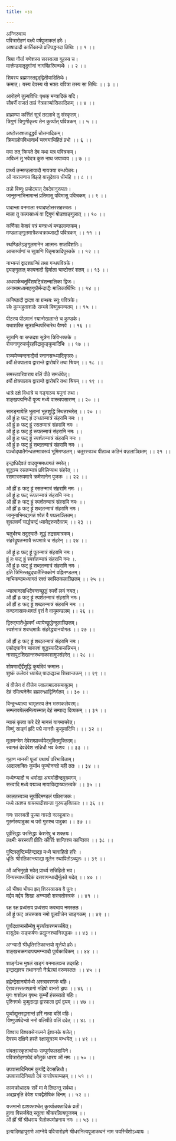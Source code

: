 ```yaml
---
title: ०३३

---
```

अग्निरुवाच  
पवित्रारोहणं वक्ष्ये वर्षपूजाकलं हरेः।  
आषाढादौ कार्तिकान्ते प्रतिपद्धनदा तिथिः ।। १ ।।  
  
श्रिया गौर्या गणेशस्य सरस्वत्या गुहस्य च।  
मार्त्तण्डमातृदुर्गाणां नागर्षिहरिमन्मथैः ।। २ ।।  
  
शिवस्य ब्रह्मणस्तद्वद्‌द्वितीयादितिथेः।  
क्रमात्। यस्य देवस्य यो भक्तः ववित्रा तस्य सा तिथिः ।। ३ ।।  
  
आरोहणे तुल्यविधिः पृथक् मन्त्रादिकं यदि।  
सौवर्णें राजतं ताम्रं नेत्रकार्प्पासिकादिकम् ।। ४ ।।  
  
ब्राह्मण्या कर्त्तितं सूत्रं तदलाभे तु संस्कृतम्।  
त्रिगुणं त्रिगुणीकृत्य तेन कुर्य्यात् पवित्रकम् ।। ५ ।।  
  
अष्टोत्तरशतादूद्धर्वं चोत्तमादिकम्।  
क्रियालोपविधानार्थं चत्त्वयाभिहितं प्रभो ।। ६ ।।  
  
मया तत् क्रियते देव यथा यत्र पवित्रकम्।  
अविध्नं तु भवेदत्र कुरु नाथ जयाव्यय ।। ७ ।।  
  
प्रार्थ्य तन्मण्डलायादौ गायत्रया बन्धयेन्नरः।  
ओं नारायणाय विझहे वासुदेवाय धीमहि ।। ८ ।।  
  
तन्नो विष्णुः प्रचोदयात् देवदेवानुरूपतः।  
जानूरुनाभिनामान्तं प्रतिमासु पविमासु पवित्रकम् ।। ९ ।।  
  
पादान्ता वनमाला स्यादष्टोत्तरसहस्त्रतः ।  
माला तु कल्पसाध्यं वा द्विगुणं षोडशाङ्गुलात् ।। १० ।।  
  
कर्णिका केशरं पत्रं मन्त्राध्यं मण्डलान्तकम्।  
मण्डलाङ्गुलमात्रैकचक्राब्जाद्यौ पवित्रकम् ।। ११ ।।  
  
स्थण्डिलेऽङ्गुलमानेन आत्मनः सप्तविंशतिः।  
आचार्य्याणां च सूत्राणि पितृमात्रादिपुस्तके ।। १२ ।।  
  
नाभ्यन्तं द्वादशग्रन्थिं तथा गन्धपवित्रके।  
द्व्यङ्गुलात् कल्पनादौ द्विर्माला चाष्टोत्तरं शतम् ।। १३ ।।  
  
अथवार्कचतुर्विंशषट्त्रिंशन्मालिका द्विजः।  
अनामामध्यमाह्गुष्ठैर्मन्दाद्यैः मालिकार्थिभिः ।। १४ ।।  
  
कनिष्ठादौ द्वादश वा ग्रन्थयः स्युः पवित्रके।  
रवेः कुम्भहुताशादेः सम्भवे विष्णुवमन्मतम् ।। १५ ।।  
  
पीठस्य पीठमानं स्यान्मेखलान्ते च कुण्डके।  
यथाशक्ति सूत्रग्रन्थिपरिचारेथ वैष्णवे ।। १६ ।।  
  
सूत्राणि वा सप्तदश सूत्रेण त्रिविभक्तके ।  
रोचनागुरुकर्पूरहरिद्राकुङ्‌कुमादिभिः ।। १७ ।।  
  
रञ्चयेच्चन्दनाद्यैर्वा स्नानसन्ध्यादिकृन्नरः।  
क्ष्यौं क्षेत्रपालाय द्वारान्ते द्वारोपरि तथा श्रियम् ।। १८ ।।  
  
समस्तपरिवाराय बलिं पीठे समर्चयेत्।  
क्ष्यौं क्षेत्रपालाय द्वारान्ते द्वारोपरि तथा श्रियम् ।। १९ ।।  
  
धात्रे दक्षे विधात्रे च गङ्गाञ्च यमुनां तथा।  
शङ्खपद्मनिधी पूज्य मध्ये वास्त्वपसारण्म् ।। २० ।।  
  
सारङ्गायेति भूतानां भूतशुद्धिं स्थितश्चरेत् ।। २० ।।  
ओं ह्रूं हः फट् ह्रं दन्धतन्मात्रं संहरामि नमः ।।  
ओं ह्रूं हः फट् ह्रूं रसतम्मात्रं संहरामि नमः ।  
ओं ह्रूं हः फट् ह्रुं रूपतन्मात्रं संहरामि नमः ।।  
ओं ह्रूं हः फट् ह्रूं स्पर्शतन्मात्रं संहरामि नमः ।  
ओं ह्रूं हः फट् ह्रूं शब्दतन्मात्रं संहरामि नमः ।।  
पञ्चोद्घातैर्गन्धतम्मात्ररूपं भूमिमण्डलम्। चतुरस्त्रञ्च पीतञ्च कठिनं वज्रलाञ्छितम् ।। २१ ।।  
  
इन्द्राधिदैवतं वादयुग्ममध्यगतं स्मरेत्।  
शुद्धञ्च रसतन्मात्रं प्रविलिप्याथ संहरेत् ।।  
रसमात्ररूपमात्रे क्रमेणानेन पूजकः ।। २२ ।।  
  
ओं ह्रीं हः फट् ह्रूं रसतन्मात्रं संहरामि नमः ।।  
ओं ह्रूं हः फट् रूपतन्मात्रं संहरामि नमः।  
ओं ह्रीं हः फट् ह्रूं स्पर्शतन्मात्रं संहरामि नमः ।।  
ओं ह्रीं हः फट् ह्रूं शब्दतन्मात्रं संहरामि नमः।  
जानुनाभिमद्यागतं श्वेतं वै पद्मलाञ्लितम्।  
शुवलवर्णं चार्द्धचन्द्रं ध्यायेद्वरुणदैवतम् ।। २३ ।।  
  
चतुर्भश्च तदुद्घातैः शुद्धं तद्रसमात्रकम्।  
संहरेद्रूपतन्मात्रै रूपमात्रे च संहरेन् ।। २४ ।।  
  
ओं ह्रूं हः फट् ह्रूं पूतन्मात्रं संहरामि नमः।  
ह्रूं हः फट् ह्रूं स्पर्शतन्मात्रं संहरामि नमः ।.  
ओं ह्रूं हः फट् ह्रूं शब्दतन्मात्रं संहरामि नमः ।  
इति त्रिभिस्तदुद्‌घातैस्त्रिकोणं वह्निमण्डलम्।  
नाभिकण्ठमध्यागतं रक्तं स्वस्तिकलाञ्छितम् ।। २५ ।।  
  
ध्यात्वानलाधिदैवन्तच्छुद्धं स्पर्शे लयं नयत्।  
ओं ह्रौं हः फट् ह्रूं स्पर्शतन्मात्रं संहरामि नमः।  
ओं ह्रौं हः फट् ह्रूं शब्दतन्मात्रं संहरामि नमः ।।  
कण्ठनासामध्यगतं वृत्तं वै वायुमण्डलम् ।। २६ ।।  
  
द्विरुद्‌घातैर्धूम्रवर्णं ध्यायेच्छुद्धेन्दुलाञ्छितम्।  
स्पर्शमात्रं शबप्दमात्रैः संहरेद्ध्यानयोगतः ।। २७ ।।  
  
ओं ह्रौं हः फट् ह्रूं शब्दतन्मात्रं संहरामि नमः।  
एकोद्‌घानेन चाकाशं शुद्धस्फटिकसन्निभम्।  
नासापुटशिखान्तस्थमाकाशामुपसंहरेत् ।। २८ ।।  
  
शोषणाद्यैर्द्देशुद्धिं कुर्यादेवं क्रमात्तः।  
शुष्कं कलेवरं ध्यायेत् पादाद्यञ्च शिखान्तकम् ।। २९ ।।  
  
यं वीजेन वं वीजेन ज्वालामालासमायुतम् ।  
देहं रमित्यनेनैव ब्रह्मरन्ध्राद्विनिर्गतम् ।। ३० ।।  
  
विन्दुन्ध्यात्वा चामृतस्य तेन भस्मकलेवरम्।  
सम्प्लावयेल्लमित्यस्मात् देहं सम्पाद्य दिव्यकम् ।। ३१ ।।  
  
न्यासं कृत्वा करे देहे मानसं यागमाचरेत्।  
विष्णुं साङ्गं हृदि पद्मे मानसैः कुसुमादिभि। ।। ३२ ।।  
  
मूलमन्त्रेण देवेशम्प्रार्च्चयेद्भुक्तिमुक्तिदम्।  
स्वागतं देवदेवेश सन्निधौ भव केशव ।। ३३ ।।  
  
गृहाण मानसी पूजां यथार्थं परिभाविताम्।  
आदारशक्तिः कूर्माथ पूज्योनन्तो मही ततः ।। ३४ ।।  
  
मध्येग्प्यादौ च धर्माद्या अघर्मादीन्द्रमुख्यगम् ।  
सत्त्वादि मध्ये पद्मञ्च मायाविद्याख्यतत्त्वके ।। ३५ ।।  
  
कालतत्त्वञ्च सूर्यादिमण्डलं पक्षिराजकः।  
मध्ये ततश्च वायव्यादीशान्ता गुरुपङ्‌क्तिकाः ।। ३६ ।।  
  
गणः सरस्वती पूज्या नारदो नलकूवारः।  
गुरुर्गरुपादुका च परो गुरुश्च पादुका ।। ३७ ।।  
  
पूर्वसिद्धाः परसिद्धाः केशरेषु च शक्तयः।  
लक्ष्मीः सरस्वती प्रीतिः कीर्त्तिः शान्तिश्च कान्तिका ।। ३८ ।।  
  
पुष्टिस्तुष्टिर्म्महेन्द्राद्या मध्ये चावाहितो हरिः ।  
धृतिः श्रीरतिकान्त्याद्या मूलेन स्थापितोऽच्युतः ।। ३९ ।।  
  
ओं अभिमुखो भवेत् प्रार्थ्य सन्निहितो भव।  
विन्यस्यार्ध्यादिकं दत्तवागन्धाद्यैर्मूलते यदेत् ।। ४० ।।  
  
ओं भीषय भीषय हृत् शिरस्त्रासय वै पूनः।  
मर्द्दय मर्द्दय शिखा अग्न्यादौ शस्त्रतोस्त्रकं ।। ४१ ।।  
  
रक्ष रक्ष प्रध्वंसय प्रध्वंसय कवचाय नमस्ततः।  
ओं ह्रूं फट् अचस्त्राय नमो पूलवीजेन चाङ्गकम् ।। ४२ ।।  
  
पूर्व्वदक्षाप्यसौम्येषु मूर्त्त्यावारणमर्च्चयेत्।  
वासुदेवः सङ्कर्षणः प्रद्युम्नश्चानिरुद्धकः ।। ४३ ।।  
  
अग्न्यादौ श्रीधृतिरतिकान्तयो मूर्त्तयो हरेः।  
शङ्खचक्रगदापद्ममग्न्यादौ पूर्व्वकादिकम् ।। ४४ ।।  
  
शार्ङ्गञ्च मुषलं खङ्गं वनमालाञ्च तद्बहिः।  
इन्द्राद्याश्च तथानन्तो नैर्ऋत्यां वरुणस्ततः ।। ४५ ।।  
  
ब्रह्नेन्द्रेशानयोर्मध्ये अस्त्रावरणकं बहिः।  
ऐरावतस्ततश्छागो महिषो वानरो झपः ।। ४६ ।।  
मृगः शशोऽथ वृषभः कूर्म्मो हंसस्ततो बहिः।  
पृश्निगर्भः कुमुदाद्या द्वारपाला द्वयं द्वयम् ।। ४७ ।।  
  
पूर्व्वाद्युत्तरद्वारान्तं हरिं नत्वा बलिं वहिः।  
विष्णुपार्षदेभ्यो नमो वलिपीठे वलिं ददेत् ।। ४८ ।।  
  
विश्वाय विश्वक्सेनात्मने ईशानके यजेत्।  
देवस्य दक्षिणे हस्ते रक्षासूत्रञ्च बन्धयेत् ।। ४९ ।।  
  
संवत्‌सरकृतार्चायाः सम्पूर्णफलदायिने।  
पवित्रारोहणायेदं कौतुकं धारय ओं नमः ।। ५० ।।  
  
उपवासादिनियमं कुर्याद्वै देवसन्निधौ।  
उपवासादिनियतो देवं सन्तोषयाम्यहम् ।। ५१ ।।  
  
कामक्रोधादयः सर्वे मा मे तिष्ठन्तु सर्वथा।  
अद्यप्रभृति देवेश यावद्वैशेषिकं दिनम् ।। ५२ ।।  
  
यजमानो ह्यशक्तश्चेत् कुर्य्यान्नक्तादिकं व्रती।  
हुत्वा विसर्जयेत् स्तुत्वा श्रीकरन्नित्यपूजनम् ।।  
ओं ह्रीं श्रीं श्रीधराय त्रैलोक्यमोहनाय नमः ।। ५३ ।।  
  
इत्यादिमहापुराणे आग्नेये पवित्रारोहणे श्रीधरनित्यपूजाकथनं नाम त्रयर्स्त्रिंशोऽध्यायः ।
